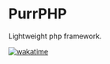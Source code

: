 # PurrPHP

Lightweight php framework.

[![wakatime](https://wakatime.com/badge/user/304d528e-33ca-4fab-ad35-e00af9e85282/project/018d7efc-aebb-4178-aabd-9870512fa926.svg)](https://wakatime.com/badge/user/304d528e-33ca-4fab-ad35-e00af9e85282/project/018d7efc-aebb-4178-aabd-9870512fa926)